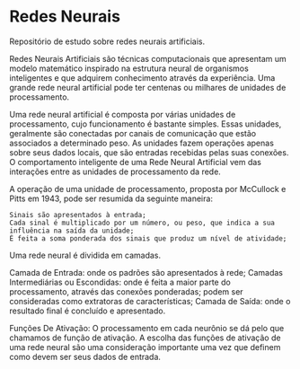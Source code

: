 # Redes Neurais
Repositório de estudo sobre redes neurais artificiais.


Redes Neurais Artificiais são técnicas computacionais que apresentam um modelo matemático inspirado na estrutura neural de organismos inteligentes e que adquirem conhecimento através da experiência. Uma grande rede neural artificial pode ter centenas ou milhares de unidades de processamento.

Uma rede neural artificial é composta por várias unidades de processamento, cujo funcionamento é bastante simples. Essas unidades, geralmente são conectadas por canais de comunicação que estão associados a determinado peso. As unidades fazem operações apenas sobre seus dados locais, que são entradas recebidas pelas suas conexões. O comportamento inteligente de uma Rede Neural Artificial vem das interações entre as unidades de processamento da rede.

A operação de uma unidade de processamento, proposta por McCullock e Pitts em 1943, pode ser resumida da seguinte maneira:

    Sinais são apresentados à entrada;
    Cada sinal é multiplicado por um número, ou peso, que indica a sua influência na saída da unidade;
    É feita a soma ponderada dos sinais que produz um nível de atividade;

Uma rede neural é dividida em camadas.

   Camada de Entrada: onde os padrões são apresentados à rede;
   Camadas Intermediárias ou Escondidas: onde é feita a maior parte do processamento, através das conexões ponderadas; podem ser consideradas como extratoras de características;
   Camada de Saída: onde o resultado final é concluído e apresentado.


Funções De Ativação: O processamento em cada neurônio se dá pelo que chamamos de função de ativação. A escolha das funções de ativação de uma rede neural são uma consideração importante uma vez que definem como devem ser seus dados de entrada.
